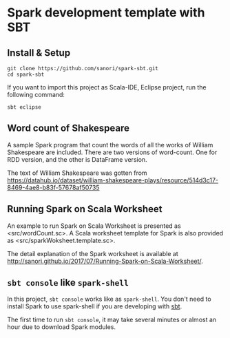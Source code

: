 # Spark development template with SBT

## Install & Setup

```
git clone https://github.com/sanori/spark-sbt.git
cd spark-sbt
```

If you want to import this project as Scala-IDE, Eclipse project, run the following command:

```
sbt eclipse
```

## Word count of Shakespeare

A sample Spark program that count the words of all the works of William Shakespeare are included. There are two versions of word-count. One for RDD version, and the other is DataFrame version.

The text of William Shakespeare was gotten from <https://datahub.io/dataset/william-shakespeare-plays/resource/514d3c17-8469-4ae8-b83f-57678af50735>

## Running Spark on Scala Worksheet

An example to run Spark on Scala Worksheet is presented as <src/wordCount.sc>. A Scala worksheet template for Spark is also provided as <src/sparkWoksheet.template.sc>.

The detail explanation of the Spark worksheet is available at <http://sanori.github.io/2017/07/Running-Spark-on-Scala-Worksheet/>.

## `sbt console` like `spark-shell`

In this project, `sbt console` works like as `spark-shell`. You don't need to install Spark to use spark-shell if you are developing with [sbt](http://www.scala-sbt.org/).

The first time to run `sbt console`, it may take several minutes or almost an hour due to download Spark modules.
